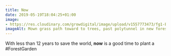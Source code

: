 ```yaml
---
title: Now
date: 2019-05-19T18:04:25+01:00
image: 
- https://res.cloudinary.com/growdigital/image/upload/v1557773473/fg1-E892935A.jpg
imageAlt: Mown grass path toward to trees, past polytunnel in new forest garden
---
```


With less than 12 years to save the world, **now** is a good time to plant a #ForestGarden
